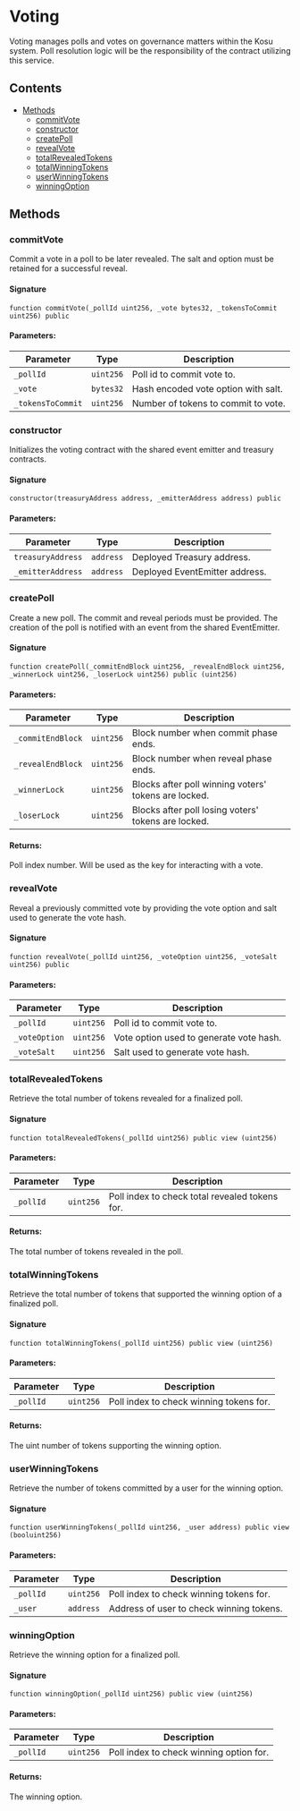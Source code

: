 # Voting

Voting manages polls and votes on governance matters within the Kosu system. Poll resolution logic will be the responsibility of the contract utilizing this service.

## Contents

-   [Methods](undefined)
    -   [commitVote](#commitvote)
    -   [constructor](#constructor)
    -   [createPoll](#createpoll)
    -   [revealVote](#revealvote)
    -   [totalRevealedTokens](#totalrevealedtokens)
    -   [totalWinningTokens](#totalwinningtokens)
    -   [userWinningTokens](#userwinningtokens)
    -   [winningOption](#winningoption)

## Methods

### commitVote

Commit a vote in a poll to be later revealed. The salt and option must be retained for a successful reveal.

#### Signature

```solidity
function commitVote(_pollId uint256, _vote bytes32, _tokensToCommit uint256) public
```

#### Parameters:

| Parameter         | Type      | Description                         |
| ----------------- | --------- | ----------------------------------- |
| `_pollId`         | `uint256` | Poll id to commit vote to.          |
| `_vote`           | `bytes32` | Hash encoded vote option with salt. |
| `_tokensToCommit` | `uint256` | Number of tokens to commit to vote. |

### constructor

Initializes the voting contract with the shared event emitter and treasury contracts.

#### Signature

```solidity
constructor(treasuryAddress address, _emitterAddress address) public
```

#### Parameters:

| Parameter         | Type      | Description                    |
| ----------------- | --------- | ------------------------------ |
| `treasuryAddress` | `address` | Deployed Treasury address.     |
| `_emitterAddress` | `address` | Deployed EventEmitter address. |

### createPoll

Create a new poll. The commit and reveal periods must be provided. The creation of the poll is notified with an event from the shared EventEmitter.

#### Signature

```solidity
function createPoll(_commitEndBlock uint256, _revealEndBlock uint256, _winnerLock uint256, _loserLock uint256) public (uint256)
```

#### Parameters:

| Parameter         | Type      | Description                                          |
| ----------------- | --------- | ---------------------------------------------------- |
| `_commitEndBlock` | `uint256` | Block number when commit phase ends.                 |
| `_revealEndBlock` | `uint256` | Block number when reveal phase ends.                 |
| `_winnerLock`     | `uint256` | Blocks after poll winning voters' tokens are locked. |
| `_loserLock`      | `uint256` | Blocks after poll losing voters' tokens are locked.  |

#### Returns:

Poll index number. Will be used as the key for interacting with a vote.

### revealVote

Reveal a previously committed vote by providing the vote option and salt used to generate the vote hash.

#### Signature

```solidity
function revealVote(_pollId uint256, _voteOption uint256, _voteSalt uint256) public
```

#### Parameters:

| Parameter     | Type      | Description                             |
| ------------- | --------- | --------------------------------------- |
| `_pollId`     | `uint256` | Poll id to commit vote to.              |
| `_voteOption` | `uint256` | Vote option used to generate vote hash. |
| `_voteSalt`   | `uint256` | Salt used to generate vote hash.        |

### totalRevealedTokens

Retrieve the total number of tokens revealed for a finalized poll.

#### Signature

```solidity
function totalRevealedTokens(_pollId uint256) public view (uint256)
```

#### Parameters:

| Parameter | Type      | Description                                    |
| --------- | --------- | ---------------------------------------------- |
| `_pollId` | `uint256` | Poll index to check total revealed tokens for. |

#### Returns:

The total number of tokens revealed in the poll.

### totalWinningTokens

Retrieve the total number of tokens that supported the winning option of a finalized poll.

#### Signature

```solidity
function totalWinningTokens(_pollId uint256) public view (uint256)
```

#### Parameters:

| Parameter | Type      | Description                             |
| --------- | --------- | --------------------------------------- |
| `_pollId` | `uint256` | Poll index to check winning tokens for. |

#### Returns:

The uint number of tokens supporting the winning option.

### userWinningTokens

Retrieve the number of tokens committed by a user for the winning option.

#### Signature

```solidity
function userWinningTokens(_pollId uint256, _user address) public view (booluint256)
```

#### Parameters:

| Parameter | Type      | Description                              |
| --------- | --------- | ---------------------------------------- |
| `_pollId` | `uint256` | Poll index to check winning tokens for.  |
| `_user`   | `address` | Address of user to check winning tokens. |

### winningOption

Retrieve the winning option for a finalized poll.

#### Signature

```solidity
function winningOption(_pollId uint256) public view (uint256)
```

#### Parameters:

| Parameter | Type      | Description                             |
| --------- | --------- | --------------------------------------- |
| `_pollId` | `uint256` | Poll index to check winning option for. |

#### Returns:

The winning option.
